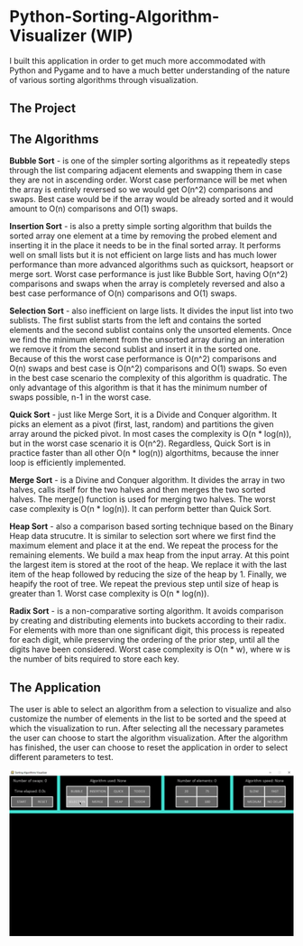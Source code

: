 # Python-Sorting-Algorithm-Visualizer (WIP)

I built this application in order to get much more accommodated with Python and Pygame and to have a much better understanding of the nature of various sorting algorithms through visualization.

## The Project

## The Algorithms

**Bubble Sort** - is one of the simpler sorting algorithms as it repeatedly steps through the list comparing adjacent elements and swapping them in case they are not in ascending order. Worst case performance will be met when the array is entirely reversed so we would get O(n^2) comparisons and swaps. Best case would be if the array would be already sorted and it would amount to O(n) comparisons and O(1) swaps.

**Insertion Sort** - is also a pretty simple sorting algorithm that builds the sorted array one element at a time by removing the probed element and inserting it in the place it needs to be in the final sorted array. It performs well on small lists but it is not efficient on large lists and has much lower performance than more advanced algorithms such as quicksort, heapsort or merge sort. Worst case performance is just like Bubble Sort, having O(n^2) comparisons and swaps when the array is completely reversed and also a best case performance of O(n) comparisons and O(1) swaps.

**Selection Sort** - also inefficient on large lists. It divides the input list into two sublists. The first sublist starts from the left and contains the sorted elements and the second sublist contains only the unsorted elements. Once we find the minimum element from the unsorted array during an interation we remove it from the second sublist and insert it in the sorted one. Because of this the worst case performance is O(n^2) comparisons and O(n) swaps and best case is O(n^2) comparisons and O(1) swaps. So even in the best case scenario the complexity of this algorithm is quadratic. The only advantage of this algorithm is that it has the minimum number of swaps possible, n-1 in the worst case.

**Quick Sort** - just like Merge Sort, it is a Divide and Conquer algorithm. It picks an element as a pivot (first, last, random) and partitions the given array around the picked pivot. In most cases the complexity is O(n * log(n)), but in the worst case scenario it is O(n^2). Regardless, Quick Sort is in practice faster than all other O(n * log(n)) algorthitms, because the inner loop is efficiently implemented.

**Merge Sort** - is a Divine and Conquer algorithm. It divides the array in two halves, calls itself for the two halves and then merges the two sorted halves. The merge() function is used for merging two halves. The worst case complexity is O(n * log(n)). It can perform better than Quick Sort.

**Heap Sort** - also a comparison based sorting technique based on the Binary Heap data strucutre. It is similar to selection sort where we first find the maximum element and place it at the end. We repeat the process for the remaining elements. We build a max heap from the input array. At this point the largest item is stored at the root of the heap. We replace it with the last item of the heap followed by reducing the size of the heap by 1. Finally, we heapify the root of tree. We repeat the previous step until size of heap is greater than 1. Worst case complexity is O(n * log(n)).

**Radix Sort** - is a non-comparative sorting algorithm. It avoids comparison by creating and distributing elements into buckets according to their radix. For elements with more than one significant digit, this process is repeated for each digit, while preserving the ordering of the prior step, until all the digits have been considered. Worst case complexity is O(n * w), where w is the number of bits required to store each key.

## The Application

The user is able to select an algorithm from a selection to visualize and also customize the number of elements in the list to be sorted and the speed at which the visualization to run. After selecting all the necessary parametes the user can choose to start the algorithm visualization. After the algorithm has finished, the user can choose to reset the application in order to select different parameters to test.

![](https://github.com/andreidumitrescu95/Python-Sorting-Algorithm-Visualizer/blob/master/sorting_visualization.gif)

